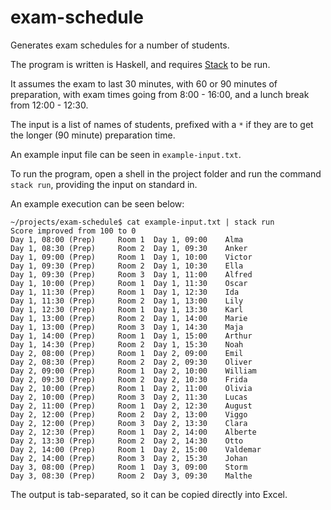 # exam-schedule

Generates exam schedules for a number of students.

The program is written is Haskell, and requires
[Stack](https://docs.haskellstack.org/en/stable/) to be run.

It assumes the exam to last 30 minutes, with 60 or 90 minutes of preparation,
with exam times going from 8:00 - 16:00, and a lunch break from 12:00 - 12:30.

The input is a list of names of students, prefixed with a `*` if they are to
get the longer (90 minute) preparation time.

An example input file can be seen in `example-input.txt`.

To run the program, open a shell in the project folder and run the command
`stack run`, providing the input on standard in.

An example execution can be seen below:

```
~/projects/exam-schedule$ cat example-input.txt | stack run
Score improved from 100 to 0
Day 1, 08:00 (Prep)     Room 1  Day 1, 09:00    Alma
Day 1, 08:30 (Prep)     Room 2  Day 1, 09:30    Anker
Day 1, 09:00 (Prep)     Room 1  Day 1, 10:00    Victor
Day 1, 09:30 (Prep)     Room 2  Day 1, 10:30    Ella
Day 1, 09:30 (Prep)     Room 3  Day 1, 11:00    Alfred
Day 1, 10:00 (Prep)     Room 1  Day 1, 11:30    Oscar
Day 1, 11:30 (Prep)     Room 1  Day 1, 12:30    Ida
Day 1, 11:30 (Prep)     Room 2  Day 1, 13:00    Lily
Day 1, 12:30 (Prep)     Room 1  Day 1, 13:30    Karl
Day 1, 13:00 (Prep)     Room 2  Day 1, 14:00    Marie
Day 1, 13:00 (Prep)     Room 3  Day 1, 14:30    Maja
Day 1, 14:00 (Prep)     Room 1  Day 1, 15:00    Arthur
Day 1, 14:30 (Prep)     Room 2  Day 1, 15:30    Noah
Day 2, 08:00 (Prep)     Room 1  Day 2, 09:00    Emil
Day 2, 08:30 (Prep)     Room 2  Day 2, 09:30    Oliver
Day 2, 09:00 (Prep)     Room 1  Day 2, 10:00    William
Day 2, 09:30 (Prep)     Room 2  Day 2, 10:30    Frida
Day 2, 10:00 (Prep)     Room 1  Day 2, 11:00    Olivia
Day 2, 10:00 (Prep)     Room 3  Day 2, 11:30    Lucas
Day 2, 11:00 (Prep)     Room 1  Day 2, 12:30    August
Day 2, 12:00 (Prep)     Room 2  Day 2, 13:00    Viggo
Day 2, 12:00 (Prep)     Room 3  Day 2, 13:30    Clara
Day 2, 12:30 (Prep)     Room 1  Day 2, 14:00    Alberte
Day 2, 13:30 (Prep)     Room 2  Day 2, 14:30    Otto
Day 2, 14:00 (Prep)     Room 1  Day 2, 15:00    Valdemar
Day 2, 14:00 (Prep)     Room 3  Day 2, 15:30    Johan
Day 3, 08:00 (Prep)     Room 1  Day 3, 09:00    Storm
Day 3, 08:30 (Prep)     Room 2  Day 3, 09:30    Malthe
```

The output is tab-separated, so it can be copied directly into Excel.
